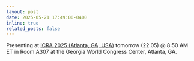 ```yaml
---
layout: post
date: 2025-05-21 17:49:00-0400
inline: true
related_posts: false
---
```


Presenting at [ICRA 2025 (Atlanta, GA, USA)](https://2025.ieee-icra.org/) tomorrow (22.05) @ 8:50 AM ET in Room A307 at the Georgia World Congress Center, Atlanta, GA.
